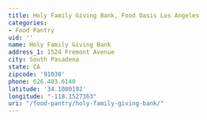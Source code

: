 ```yaml
---
title: Holy Family Giving Bank, Food Oasis Los Angeles
categories:
- Food Pantry
uid: ''
name: Holy Family Giving Bank
address_1: 1524 Fremont Avenue
city: South Pasadena
state: CA
zipcode: '91030'
phone: 626.403.6140
latitude: '34.1080192'
longitude: "-118.1527363"
uri: "/food-pantry/holy-family-giving-bank/"
---
```


